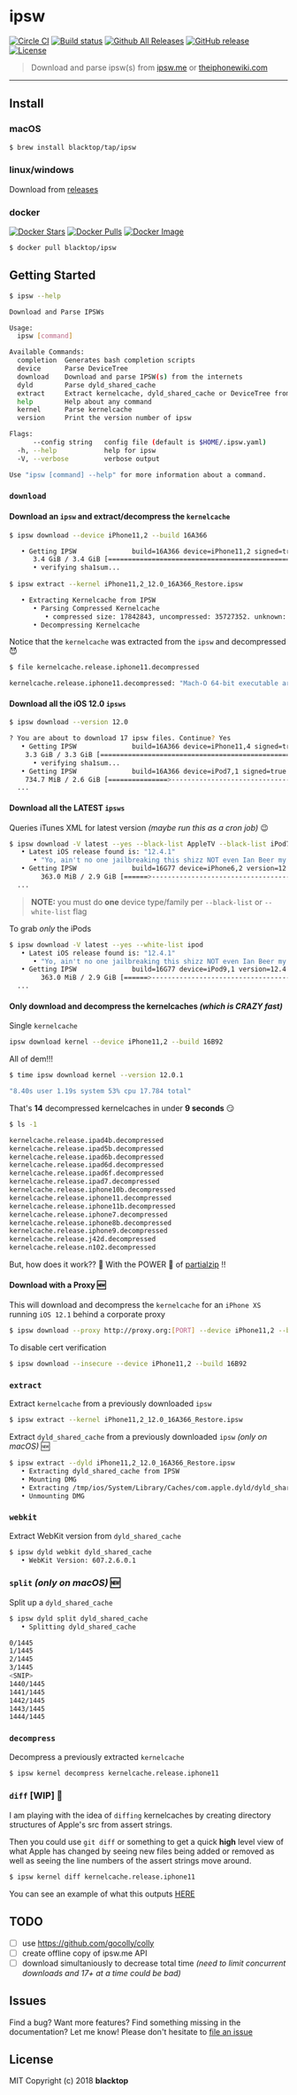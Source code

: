# ipsw

[![Circle CI](https://circleci.com/gh/blacktop/ipsw.png?style=shield)](https://circleci.com/gh/blacktop/ipsw) [![Build status](https://ci.appveyor.com/api/projects/status/jcx0faojt820p5w4?svg=true)](https://ci.appveyor.com/project/blacktop/ipsw)
[![Github All Releases](https://img.shields.io/github/downloads/blacktop/ipsw/total.svg)](https://github.com/blacktop/ipsw/releases/latest) [![GitHub release](https://img.shields.io/github/release/blacktop/ipsw.svg)](https://github.com/blacktop/ipsw/releases) [![License](http://img.shields.io/:license-mit-blue.svg)](http://doge.mit-license.org)

> Download and parse ipsw(s) from [ipsw.me](https://ipsw.me) or [theiphonewiki.com](https://theiphonewiki.com)

---

## Install

### macOS

``` bash
$ brew install blacktop/tap/ipsw
```

### linux/windows

Download from [releases](https://github.com/blacktop/ipsw/releases/latest)

### docker

[![Docker Stars](https://img.shields.io/docker/stars/blacktop/ipsw.svg)](https://hub.docker.com/r/blacktop/ipsw/) [![Docker Pulls](https://img.shields.io/docker/pulls/blacktop/ipsw.svg)](https://hub.docker.com/r/blacktop/ipsw/) [![Docker Image](https://img.shields.io/badge/docker%20image-114MB-blue.svg)](https://hub.docker.com/r/blacktop/ipsw/)

``` bash
$ docker pull blacktop/ipsw
```

## Getting Started

``` bash
$ ipsw --help

Download and Parse IPSWs

Usage:
  ipsw [command]

Available Commands:
  completion  Generates bash completion scripts
  device      Parse DeviceTree
  download    Download and parse IPSW(s) from the internets
  dyld        Parse dyld_shared_cache
  extract     Extract kernelcache, dyld_shared_cache or DeviceTree from IPSW
  help        Help about any command
  kernel      Parse kernelcache
  version     Print the version number of ipsw

Flags:
      --config string   config file (default is $HOME/.ipsw.yaml)
  -h, --help            help for ipsw
  -V, --verbose         verbose output

Use "ipsw [command] --help" for more information about a command.
```

### `download` 

#### Download an `ipsw` and extract/decompress the `kernelcache` 

``` bash
$ ipsw download --device iPhone11,2 --build 16A366

   • Getting IPSW              build=16A366 device=iPhone11,2 signed=true version=12.0
      3.4 GiB / 3.4 GiB [==========================================================| 00:00 ] 79.08 MiB/s
      • verifying sha1sum...
    
$ ipsw extract --kernel iPhone11,2_12.0_16A366_Restore.ipsw

   • Extracting Kernelcache from IPSW
      • Parsing Compressed Kernelcache
         • compressed size: 17842843, uncompressed: 35727352. unknown: 0x3f9543fd, unknown 1: 0x1
      • Decompressing Kernelcache
```

Notice that the `kernelcache` was extracted from the `ipsw` and decompressed :smiling_imp:

``` bash
$ file kernelcache.release.iphone11.decompressed

kernelcache.release.iphone11.decompressed: "Mach-O 64-bit executable arm64"
```

#### Download all the iOS 12.0 `ipsws` 

``` bash
$ ipsw download --version 12.0

? You are about to download 17 ipsw files. Continue? Yes
   • Getting IPSW              build=16A366 device=iPhone11,4 signed=true version=12.0
    3.3 GiB / 3.3 GiB [==========================================================| 00:00 ] 59.03 MiB/s
      • verifying sha1sum...
   • Getting IPSW              build=16A366 device=iPod7,1 signed=true version=12.0
    734.7 MiB / 2.6 GiB [===============>------------------------------------------| 00:57 ] 44.84 MiB/s
  ...
```

#### Download all the LATEST `ipsws` 

Queries iTunes XML for latest version _(maybe run this as a cron job)_ 😉

``` bash
$ ipsw download -V latest --yes --black-list AppleTV --black-list iPod7,1
   • Latest iOS release found is: "12.4.1"
      • "Yo, ain't no one jailbreaking this shizz NOT even Ian Beer my dude!!!! 😏"
   • Getting IPSW              build=16G77 device=iPhone6,2 version=12.4.1
        363.0 MiB / 2.9 GiB [======>---------------------------------------------------| 18:52 ] 49.18 MiB/s
  ...
```

> **NOTE:** you must do **one** device type/family per `--black-list` or `--white-list` flag

To grab *only* the iPods

``` bash
$ ipsw download -V latest --yes --white-list ipod
   • Latest iOS release found is: "12.4.1"
      • "Yo, ain't no one jailbreaking this shizz NOT even Ian Beer my dude!!!! 😏"
   • Getting IPSW              build=16G77 device=iPod9,1 version=12.4.1
        363.0 MiB / 2.9 GiB [======>---------------------------------------------------| 18:52 ] 49.18 MiB/s
  ...
```

#### Only download and decompress the kernelcaches _(which is CRAZY fast)_

Single `kernelcache` 

``` bash
ipsw download kernel --device iPhone11,2 --build 16B92
```

All of dem!!!

``` bash
$ time ipsw download kernel --version 12.0.1

"8.40s user 1.19s system 53% cpu 17.784 total"
```

That's **14** decompressed kernelcaches in under **9 seconds** :smirk:

``` bash
$ ls -1

kernelcache.release.ipad4b.decompressed
kernelcache.release.ipad5b.decompressed
kernelcache.release.ipad6b.decompressed
kernelcache.release.ipad6d.decompressed
kernelcache.release.ipad6f.decompressed
kernelcache.release.ipad7.decompressed
kernelcache.release.iphone10b.decompressed
kernelcache.release.iphone11.decompressed
kernelcache.release.iphone11b.decompressed
kernelcache.release.iphone7.decompressed
kernelcache.release.iphone8b.decompressed
kernelcache.release.iphone9.decompressed
kernelcache.release.j42d.decompressed
kernelcache.release.n102.decompressed
```

But, how does it work?? 🤔 With the POWER :muscle: of [partialzip](https://github.com/blacktop/partialzip) !!

#### Download with a Proxy :new:

This will download and decompress the `kernelcache` for an `iPhone XS` running `iOS 12.1` behind a corporate proxy

``` bash
$ ipsw download --proxy http://proxy.org:[PORT] --device iPhone11,2 --build 16B92
```

To disable cert verification

``` bash
$ ipsw download --insecure --device iPhone11,2 --build 16B92
```

### `extract` 

Extract `kernelcache` from a previously downloaded `ipsw` 

``` bash
$ ipsw extract --kernel iPhone11,2_12.0_16A366_Restore.ipsw
```

Extract `dyld_shared_cache` from a previously downloaded `ipsw` _(only on macOS)_ :new:

``` bash
$ ipsw extract --dyld iPhone11,2_12.0_16A366_Restore.ipsw
   • Extracting dyld_shared_cache from IPSW
   • Mounting DMG
   • Extracting /tmp/ios/System/Library/Caches/com.apple.dyld/dyld_shared_cache_arm64e to dyld_shared_cache
   • Unmounting DMG
```

### `webkit` 

Extract WebKit version from `dyld_shared_cache` 

``` bash
$ ipsw dyld webkit dyld_shared_cache
   • WebKit Version: 607.2.6.0.1
```

### `split` _(only on macOS)_ 🆕

Split up a `dyld_shared_cache` 

``` bash
$ ipsw dyld split dyld_shared_cache
   • Splitting dyld_shared_cache

0/1445
1/1445
2/1445
3/1445
<SNIP>
1440/1445
1441/1445
1442/1445
1443/1445
1444/1445
```

### `decompress` 

Decompress a previously extracted `kernelcache` 

``` bash
$ ipsw kernel decompress kernelcache.release.iphone11
```

### `diff` [WIP] :construction:

I am playing with the idea of `diffing` kernelcaches by creating directory structures of Apple's src from assert strings.

Then you could use `git diff` or something to get a quick **high** level view of what Apple has changed by seeing new files being added or removed as well as seeing the line numbers of the assert strings move around.

``` bash
$ ipsw kernel diff kernelcache.release.iphone11
```

You can see an example of what this outputs [HERE](https://github.com/blacktop/ipsw/tree/master/kernelcache/diff/Library/Caches/com.apple.xbs/Sources)

## TODO

* [ ] use https://github.com/gocolly/colly
* [ ] create offline copy of ipsw.me API
* [ ] download simultaniously to decrease total time _(need to limit concurrent downloads and 17+ at a time could be bad)_

## Issues

Find a bug? Want more features? Find something missing in the documentation? Let me know! Please don't hesitate to [file an issue](https://github.com/blacktop/ipsw/issues/new)

## License

MIT Copyright (c) 2018 **blacktop**

